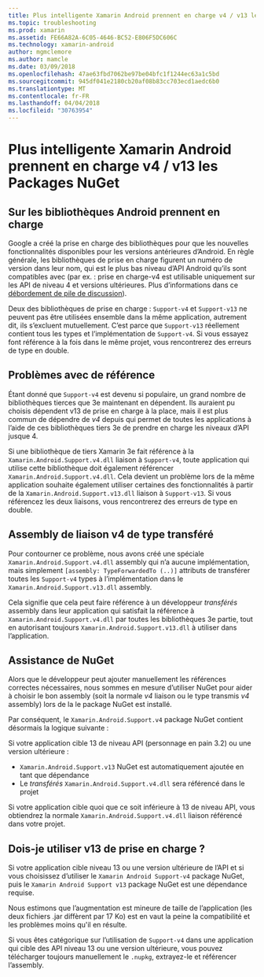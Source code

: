 ```yaml
---
title: Plus intelligente Xamarin Android prennent en charge v4 / v13 les Packages NuGet
ms.topic: troubleshooting
ms.prod: xamarin
ms.assetid: FE66A82A-6C05-4646-BC52-E806F5DC606C
ms.technology: xamarin-android
author: mgmclemore
ms.author: mamcle
ms.date: 03/09/2018
ms.openlocfilehash: 47ae63fbd7062be97be04bfc1f1244ec63a1c5bd
ms.sourcegitcommit: 945df041e2180cb20af08b83cc703ecd1aedc6b0
ms.translationtype: MT
ms.contentlocale: fr-FR
ms.lasthandoff: 04/04/2018
ms.locfileid: "30763954"
---
```

# <a name="smarter-xamarin-android-support-v4--v13-nuget-packages"></a>Plus intelligente Xamarin Android prennent en charge v4 / v13 les Packages NuGet

## <a name="about-the-android-support-libraries"></a>Sur les bibliothèques Android prennent en charge

Google a créé la prise en charge des bibliothèques pour que les nouvelles fonctionnalités disponibles pour les versions antérieures d’Android. En règle générale, les bibliothèques de prise en charge figurent un numéro de version dans leur nom, qui est le plus bas niveau d’API Android qu’ils sont compatibles avec (par ex. : prise en charge-v4 est utilisable uniquement sur les API de niveau 4 et versions ultérieures. Plus d’informations dans ce [débordement de pile de discussion](http://stackoverflow.com/questions/9926403/android-support-package-compatibility-library-use-v4-or-v13)). 

Deux des bibliothèques de prise en charge : `Support-v4` et `Support-v13` ne peuvent pas être utilisées ensemble dans la même application, autrement dit, ils s’excluent mutuellement. C’est parce que `Support-v13` réellement contient tous les types et l’implémentation de `Support-v4`. Si vous essayez font référence à la fois dans le même projet, vous rencontrerez des erreurs de type en double.

## <a name="problems-with-referencing"></a>Problèmes avec de référence

Étant donné que `Support-v4` est devenu si populaire, un grand nombre de bibliothèques tierces que 3e maintenant en dépendent. Ils auraient pu choisis dépendent v13 de prise en charge à la place, mais il est plus commun de dépendre de _v4_ depuis qui permet de toutes les applications à l’aide de ces bibliothèques tiers 3e de prendre en charge les niveaux d’API jusque 4.

Si une bibliothèque de tiers Xamarin 3e fait référence à la `Xamarin.Android.Support.v4.dll` liaison à `Support-v4`, toute application qui utilise cette bibliothèque doit également référencer `Xamarin.Android.Support.v4.dll`. Cela devient un problème lors de la même application souhaite également utiliser certaines des fonctionnalités à partir de la `Xamarin.Android.Support.v13.dll` liaison à `Support-v13`. Si vous référencez les deux liaisons, vous rencontrerez des erreurs de type en double.

## <a name="type-forwarded-v4-binding-assembly"></a>Assembly de liaison v4 de type transféré

Pour contourner ce problème, nous avons créé une spéciale `Xamarin.Android.Support.v4.dll` assembly qui n’a aucune implémentation, mais simplement `[assembly: TypeForwardedTo (..)]` attributs de transférer toutes les `Support-v4` types à l’implémentation dans le `Xamarin.Android.Support.v13.dll` assembly.

Cela signifie que cela peut faire référence à un développeur _transférés_ assembly dans leur application qui satisfait la référence à `Xamarin.Android.Support.v4.dll` par toutes les bibliothèques 3e partie, tout en autorisant toujours `Xamarin.Android.Support.v13.dll` à utiliser dans l’application.

## <a name="nuget-assistance"></a>Assistance de NuGet

Alors que le développeur peut ajouter manuellement les références correctes nécessaires, nous sommes en mesure d’utiliser NuGet pour aider à choisir le bon assembly (soit la normale _v4_ liaison ou le type transmis _v4_ assembly) lors de la le package NuGet est installé.

Par conséquent, le `Xamarin.Android.Support.v4` package NuGet contient désormais la logique suivante :

Si votre application cible 13 de niveau API (personnage en pain 3.2) ou une version ultérieure :

*   `Xamarin.Android.Support.v13` NuGet est automatiquement ajoutée en tant que dépendance
*   Le _transférés_ `Xamarin.Android.Support.v4.dll` sera référencé dans le projet

Si votre application cible quoi que ce soit inférieure à 13 de niveau API, vous obtiendrez la normale `Xamarin.Android.Support.v4.dll` liaison référencé dans votre projet.

## <a name="do-i-have-to-use-support-v13"></a>Dois-je utiliser v13 de prise en charge ?

Si votre application cible niveau 13 ou une version ultérieure de l’API et si vous choisissez d’utiliser le `Xamarin Android Support-v4` package NuGet, puis le `Xamarin Android Support v13` package NuGet est une dépendance requise.

Nous estimons que l’augmentation est mineure de taille de l’application (les deux fichiers .jar diffèrent par 17 Ko) est en vaut la peine la compatibilité et les problèmes moins qu'il en résulte.

Si vous êtes catégorique sur l’utilisation de `Support-v4` dans une application qui cible des API niveau 13 ou une version ultérieure, vous pouvez télécharger toujours manuellement le `.nupkg`, extrayez-le et référencer l’assembly.

